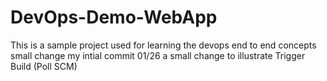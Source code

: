 # DevOps-Demo-WebApp
This is a sample project used for learning the devops end to end concepts
small change
my intial commit 01/26
a small change to illustrate Trigger Build (Poll SCM)
